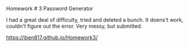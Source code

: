 Homework # 3 Password Generator

I had a great deal of difficulty, tried and deleted a bunch. It doens't work, couldn't figure out the error. Very messy, but submitted. 

https://jben817.github.io/Homework3/
